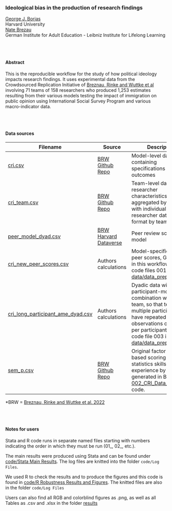 ### Ideological bias in the production of research findings

[George J. Borjas](https://www.hks.harvard.edu/faculty/george-borjas) <br>
Harvard University <br>
[Nate Brezau](https://sites.google.com/site/nbreznau/) <br>
German Institute for Adult Education - Leibniz Institute for Lifelong Learning


<br>
<br>

#### Abstract

This is the reproducible workflow for the study of how political ideology impacts research findings. It uses experimental data from the Crowdsourced Replication Initiative of [Breznau, Rinke and Wuttke et al](https://www.pnas.org/doi/10.1073/pnas.2203150119) involving 71 teams of 158 researchers who produced 1,253 estimates resulting from their various models testing the impact of immigration on public opinion using International Social Survey Program and various macro-indicator data. 

<br>
<br>

#### Data sources

| Filename | Source | Description |
|-------------|--------------------|-------------------------------------------|
| [cri.csv](https://github.com/nbreznau/CRI/blob/master/data/cri.csv) | [BRW Github Repo](https://github.com/nbreznau/CRI) | Model-level data containing specifications and effect outcomes |
| [cri_team.csv](https://github.com/nbreznau/CRI/blob/master/data/cri_team.csv) | [BRW Github Repo](https://github.com/nbreznau/CRI) | Team-level data with researcher characteristics aggregated by team, with individual-researcher data in wide-format by team |
| [peer_model_dyad.csv](https://doi.org/10.7910/DVN/UUP8CX) | [BRW Harvard Dataverse](https://doi.org/10.7910/DVN/UUP8CX) | Peer review scores by model |
| [cri_new_peer_scores.csv](https://github.com/nbreznau/ideology_specification/blob/main/data/cri_new_peer_scores.csv) | Authors calculations | Model-specific average peer scores, Generated in this workflow, see code files 001-002 in [data/data_prep](https://github.com/nbreznau/ideology_specification/tree/main/data/data_prep) |
| [cri_long_participant_ame_dyad.csv](https://github.com/nbreznau/ideology_specification/blob/main/data/cri_long_participant_ame_dyad.csv) | Authors calculations | Dyadic data with each participant-model combination within each team, so that teams with multiple participants have repeated observations of models per participant, see code file 003 in [data/data_prep](https://github.com/nbreznau/ideology_specification/tree/main/data/data_prep) | 
| [sem_p.csv](https://github.com/nbreznau/ideology_specification/blob/main/data/sem_p.csv) | [BRW Github Repo](https://github.com/nbreznau/CRI) | Original factor analysis based scoring of statistics skills and topic experience by team, generated in BRW's [002_CRI_Data_Prep.Rmd](https://github.com/nbreznau/CRI/blob/master/code/data_prep/002_CRI_Data_Prep.Rmd) code. |


*BRW = [Breznau, Rinke and Wuttke et al. 2022](https://www.pnas.org/doi/10.1073/pnas.2203150119)


<br>
<br>

#### Notes for users

Stata and R code runs in separate named files starting with numbers indicating the order in which they must be run (01_, 02_, etc.).

The main results were produced using Stata and can be found under [code/Stata Main Results](https://github.com/nbreznau/ideology_specification/tree/main/code/Stata_Main_Results). The log files are knitted into the folder `code/Log Files`.

We used R to check the results and to produce the figures and this code is found in [code/R Robustness Results and Figures](https://github.com/nbreznau/ideology_specification/tree/main/code/R_Robustness_Results_and_Figures). The knitted files are also in the folder `code/Log Files` 


Users can also find all RGB and colorblind figures as .png, as well as all Tables as .csv and .xlsx in the folder [results](https://github.com/nbreznau/ideology_specification/tree/main/results)





